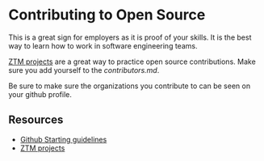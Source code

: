 # Contributing to Open Source

This is a great sign for employers as it is proof of your skills. It is the best way to learn how to work in software engineering teams.

[ZTM projects](https://github.com/zero-to-mastery) are a great way to practice open source contributions. Make sure you add yourself to the _contributors.md_.

Be sure to make sure the organizations you contribute to can be seen on your github profile.

## Resources

- [Github Starting guidelines](https://github.com/zero-to-mastery/start-here-guidelines)
- [ZTM projects](https://github.com/zero-to-mastery)
